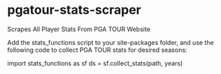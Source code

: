 # pgatour-stats-scraper
Scrapes All Player Stats From PGA TOUR Website

Add the stats_functions script to your site-packages folder, and use the following code to collect PGA TOUR stats for desired seasons:

import stats_functions as sf
ds = sf.collect_stats(path, years)
